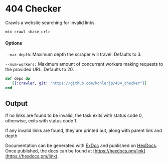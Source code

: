 
#  404 Checker
Crawls a website searching for invalid links.

```elixir
mix crawl <base_url>
```

#### Options
`--max-depth`: Maximum depth the scraper will travel. Defaults to 3.

`--num-workers:` Maximum amount of concurrent workers making requests to the provided URL. Defaults to 20.


```elixir
def deps do
   [{:crawler, git: "https://github.com/kohlerjp/404_checker"}]
end
```

## Output
If no links are found to be invalid, the task exits with status code 0,
otherwise, exits with status code 1.

If any invalid links are found, they are printed out, along with parent link and depth


Documentation can be generated with [ExDoc](https://github.com/elixir-lang/ex_doc)
and published on [HexDocs](https://hexdocs.pm). Once published, the docs can
be found at [https://hexdocs.pm/link](https://hexdocs.pm/link).

